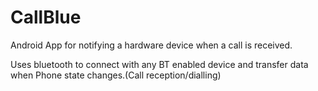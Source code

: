 # CallBlue
Android App for notifying a hardware device when a call is received.

Uses bluetooth to connect with any BT enabled device and transfer data when Phone state changes.(Call reception/dialling)
